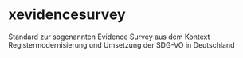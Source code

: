 # xevidencesurvey
Standard zur sogenannten Evidence Survey aus dem Kontext Registermodernisierung und Umsetzung der SDG-VO in Deutschland
